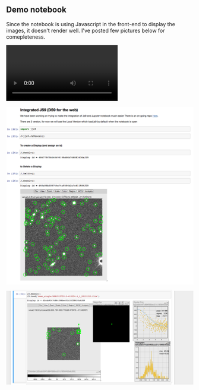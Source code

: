 ## Demo notebook

Since the notebook is using Javascript in the front-end to display the images, it doesn't render well. I've posted few pictures below for comepleteness.

![See Demo](http://matias-ck.com/talks/Argonne_Chicagoland_2016/images/demo.mp4)

![fig1](fig1.png)

![fig2](fig2.png)
